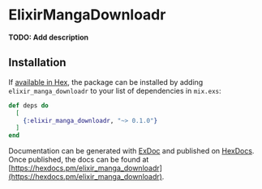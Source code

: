 # ElixirMangaDownloadr

**TODO: Add description**

## Installation

If [available in Hex](https://hex.pm/docs/publish), the package can be installed
by adding `elixir_manga_downloadr` to your list of dependencies in `mix.exs`:

```elixir
def deps do
  [
    {:elixir_manga_downloadr, "~> 0.1.0"}
  ]
end
```

Documentation can be generated with [ExDoc](https://github.com/elixir-lang/ex_doc)
and published on [HexDocs](https://hexdocs.pm). Once published, the docs can
be found at [https://hexdocs.pm/elixir_manga_downloadr](https://hexdocs.pm/elixir_manga_downloadr).

